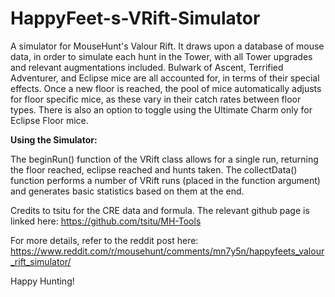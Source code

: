 # HappyFeet-s-VRift-Simulator
A simulator for MouseHunt's Valour Rift. It draws upon a database of mouse data, in order to simulate each hunt in the Tower, with all Tower upgrades and relevant augmentations included. Bulwark of Ascent, Terrified Adventurer, and Eclipse mice are all accounted for, in terms of their special effects. Once a new floor is reached, the pool of mice automatically adjusts for floor specific mice, as these vary in their catch rates between floor types. There is also an option to toggle using the Ultimate Charm only for Eclipse Floor mice.

**Using the Simulator:**

The beginRun() function of the VRift class allows for a single run, returning the floor reached, eclipse reached and hunts taken. 
The collectData() function performs a number of VRift runs (placed in the function argument) and generates basic statistics based on them at the end.

Credits to tsitu for the CRE data and formula. The relevant github page is linked here: 
https://github.com/tsitu/MH-Tools

For more details, refer to the reddit post here:
https://www.reddit.com/r/mousehunt/comments/mn7y5n/happyfeets_valour_rift_simulator/

Happy Hunting!
